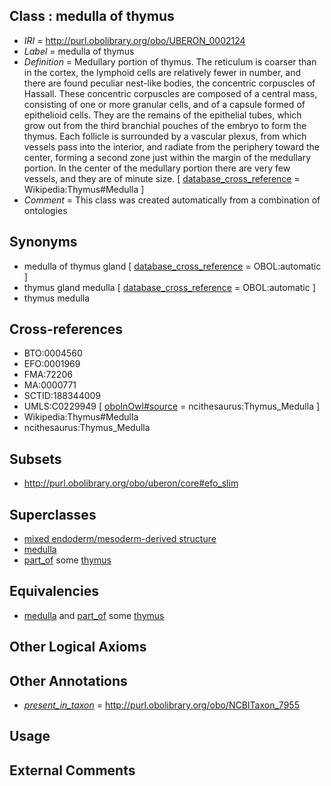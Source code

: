 
## Class : medulla of thymus

 * *IRI* = http://purl.obolibrary.org/obo/UBERON_0002124
 * *Label* = medulla of thymus
 * *Definition* = Medullary portion of thymus. The reticulum is coarser than in the cortex, the lymphoid cells are relatively fewer in number, and there are found peculiar nest-like bodies, the concentric corpuscles of Hassall. These concentric corpuscles are composed of a central mass, consisting of one or more granular cells, and of a capsule formed of epithelioid cells. They are the remains of the epithelial tubes, which grow out from the third branchial pouches of the embryo to form the thymus. Each follicle is surrounded by a vascular plexus, from which vessels pass into the interior, and radiate from the periphery toward the center, forming a second zone just within the margin of the medullary portion. In the center of the medullary portion there are very few vessels, and they are of minute size. [ [database_cross_reference](../../ef/oboInOwl#hasDbXref.md) = Wikipedia:Thymus#Medulla ]
 * *Comment* = This class was created automatically from a combination of ontologies

## Synonyms

 * medulla of thymus gland [ [database_cross_reference](../../ef/oboInOwl#hasDbXref.md) = OBOL:automatic ]
 * thymus gland medulla [ [database_cross_reference](../../ef/oboInOwl#hasDbXref.md) = OBOL:automatic ]
 * thymus medulla

## Cross-references

 * BTO:0004560
 * EFO:0001969
 * FMA:72206
 * MA:0000771
 * SCTID:188344009
 * UMLS:C0229949 [ [oboInOwl#source](../../ce/oboInOwl#source.md) = ncithesaurus:Thymus_Medulla ]
 * Wikipedia:Thymus#Medulla
 * ncithesaurus:Thymus_Medulla

## Subsets

 * http://purl.obolibrary.org/obo/uberon/core#efo_slim

## Superclasses

 * [mixed endoderm/mesoderm-derived structure](../../UBERON/77/UBERON_0000077.md)
 * [medulla](../../UBERON/58/UBERON_0000958.md)
 * [part_of](../../BFO/50/BFO_0000050.md) some [thymus](../../UBERON/70/UBERON_0002370.md)

## Equivalencies

 * [medulla](../../UBERON/58/UBERON_0000958.md) and [part_of](../../BFO/50/BFO_0000050.md) some [thymus](../../UBERON/70/UBERON_0002370.md)

## Other Logical Axioms


## Other Annotations

 * *[present_in_taxon](../../core#present/on/core#present_in_taxon.md)* = http://purl.obolibrary.org/obo/NCBITaxon_7955

## Usage


## External Comments

